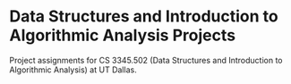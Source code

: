 # Data Structures and Introduction to Algorithmic Analysis Projects
Project assignments for CS 3345.502 (Data Structures and Introduction to Algorithmic Analysis) at UT Dallas.
